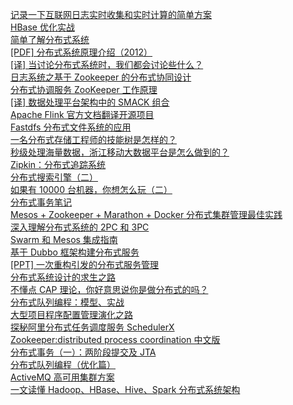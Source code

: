 [记录一下互联网日志实时收集和实时计算的简单方案](http://weekly.manong.io/bounce?url=http%3A%2F%2Flxw1234.com%2Farchives%2F2015%2F11%2F569.htm&aid=4488&nid=97)  
[HBase 优化实战](http://weekly.manong.io/bounce?url=http%3A%2F%2Fwww.bitstech.net%2F2015%2F12%2F04%2Fhbase-optmization%2F&aid=4592&nid=98)  
[简单了解分布式系统](http://weekly.manong.io/bounce?url=http%3A%2F%2Fwww.hollischuang.com%2Farchives%2F655&aid=4604&nid=98)  
[[PDF] 分布式系统原理介绍（2012）](http://weekly.manong.io/bounce?url=http%3A%2F%2Fwww.valleytalk.org%2Fwp-content%2Fuploads%2F2012%2F07%2F%25E5%2588%2586%25E5%25B8%2583%25E5%25BC%258F%25E7%25B3%25BB%25E7%25BB%259F%25E5%258E%259F%25E7%2590%2586%25E4%25BB%258B%25E7%25BB%258D.pdf&aid=4668&nid=99)  
[[译] 当讨论分布式系统时，我们都会讨论些什么？](http://weekly.manong.io/bounce?url=http%3A%2F%2Fdockone.io%2Farticle%2F898&aid=4769&nid=100)  
[日志系统之基于 Zookeeper 的分布式协同设计](http://weekly.manong.io/bounce?url=http%3A%2F%2Fvinoyang.com%2F2015%2F12%2F26%2Flink-log-system-component-with-zookeeper%2F&aid=4864&nid=101)  
[分布式协调服务 ZooKeeper 工作原理](http://weekly.manong.io/bounce?url=http%3A%2F%2Fmp.weixin.qq.com%2Fs%3F__biz%3DMzA4Nzc4MjI4MQ%3D%3D%26mid%3D402839281%26idx%3D1%26sn%3De46ab7a4865f94f7a2ade584621c62c3&aid=5319&nid=106)  
[[译] 数据处理平台架构中的 SMACK 组合](http://weekly.manong.io/bounce?url=http%3A%2F%2Fblog.dataman-inc.com%2Funtitled-23%2F&aid=5329&nid=106)  
[Apache Flink 官方文档翻译开源项目](http://weekly.manong.io/bounce?url=http%3A%2F%2Fblog.flink-china.org%2F2016%2F03%2F08%2Fflink-documentation-translation-project%2F&aid=5530&nid=109)  
[Fastdfs 分布式文件系统的应用](http://weekly.manong.io/bounce?url=http%3A%2F%2Fminirick.duapp.com%2Ffastdfsfen-bu-shi-wen-jian-xi-tong-shi-zhan%2F&aid=5700&nid=111)  
[一名分布式存储工程师的技能树是怎样的？](http://weekly.manong.io/bounce?url=https%3A%2F%2Fwww.zhihu.com%2Fquestion%2F43687427%2Fanswer%2F96677826&aid=6010&nid=115)  
[秒级处理海量数据，浙江移动大数据平台是怎么做到的？](http://weekly.manong.io/bounce?url=http%3A%2F%2Fdbaplus.cn%2Fnews-21-372-1.html&aid=6019&nid=115)  
[Zipkin：分布式追踪系统](http://weekly.manong.io/bounce?url=https%3A%2F%2Fgithub.com%2Fopenzipkin%2Fzipkin&aid=6047&nid=115)  
[分布式搜索引擎（二）](http://weekly.manong.io/bounce?url=http%3A%2F%2Fmp.weixin.qq.com%2Fs%3F__biz%3DMjM5ODczNTkwMA%3D%3D%26mid%3D2650107065%26idx%3D1%26sn%3D6dbe4d8bc13b93ac17a6dcef579a0cea%23rd&aid=6399&nid=120)  
[如果有 10000 台机器，你想怎么玩（二）](http://weekly.manong.io/bounce?url=http%3A%2F%2Finsights.thoughtworkers.org%2Fkubernetes-in-mesos-2%2F&aid=6423&nid=120)  
[分布式事务笔记](http://weekly.manong.io/bounce?url=http%3A%2F%2Fwww.yangguo.info%2F2016%2F05%2F23%2F%25E5%2588%2586%25E5%25B8%2583%25E5%25BC%258F%25E4%25BA%258B%25E5%258A%25A1%25E7%25AC%2594%25E8%25AE%25B0%2F&aid=6438&nid=120)  
[Mesos + Zookeeper + Marathon + Docker 分布式集群管理最佳实践](http://weekly.manong.io/bounce?url=http%3A%2F%2Fwww.xuliangwei.com%2Fxubusi%2F422.html&aid=6482&nid=121)  
[深入理解分布式系统的 2PC 和 3PC](http://weekly.manong.io/bounce?url=http%3A%2F%2Fwww.hollischuang.com%2Farchives%2F1580&aid=6492&nid=121)  
[Swarm 和 Mesos 集成指南](http://weekly.manong.io/bounce?url=http%3A%2F%2Fmp.weixin.qq.com%2Fs%3F__biz%3DMzA3MjY1MTQwNQ%3D%3D%26mid%3D2649822413%26idx%3D1%26sn%3D3cb613313a50fcfecc286420ae5f3533&aid=6572&nid=122)  
[基于 Dubbo 框架构建分布式服务](http://weekly.manong.io/bounce?url=http%3A%2F%2Fshiyanjun.cn%2Farchives%2F1075.html&aid=6661&nid=123)  
[[PPT] 一次重构引发的分布式服务管理](http://weekly.manong.io/bounce?url=http%3A%2F%2Fwenku.baidu.com%2Fview%2Fae8adf90e518964bce847c43&aid=6724&nid=124)  
[分布式系统设计的求生之路](http://weekly.manong.io/bounce?url=http%3A%2F%2Fwetest.qq.com%2Flab%2Fview%2F%3Fid%3D105&aid=6748&nid=125)  
[不懂点 CAP 理论，你好意思说你是做分布式的吗？](http://weekly.manong.io/bounce?url=http%3A%2F%2Fmp.weixin.qq.com%2Fs%3F__biz%3DMzA4Nzg5Nzc5OA%3D%3D%26mid%3D2651660931%26idx%3D1%26sn%3D93cccfdcc5a474e92ffd673e7cd115ce%23rd&aid=6908&nid=127)  
[分布式队列编程：模型、实战](http://weekly.manong.io/bounce?url=http%3A%2F%2Ftech.meituan.com%2Fdistributed_queue_based_programming.html&aid=7035&nid=129)  
[大型项目程序配置管理演化之路](http://weekly.manong.io/bounce?url=http%3A%2F%2Finsights.thoughtworkers.org%2Flarge-project-configuration-management%2F&aid=7037&nid=129)  
[探秘阿里分布式任务调度服务 SchedulerX](http://weekly.manong.io/bounce?url=http%3A%2F%2Fjm.taobao.org%2F2016%2F07%2F28%2Fintroduce-SchedulerX%2F&aid=7046&nid=129)  
[Zookeeper:distributed process coordination 中文版](http://weekly.manong.io/bounce?url=http%3A%2F%2Fmichael-j.net%2F2016%2F08%2F02%2FZookeeper-distributed-process-coordination%2F&aid=7136&nid=130)  
[分布式事务（一）：两阶段提交及 JTA](http://weekly.manong.io/bounce?url=http%3A%2F%2Fwww.jasongj.com%2Fbig_data%2Ftwo_phase_commit%2F&aid=7138&nid=130)  
[分布式队列编程（优化篇）](http://weekly.manong.io/bounce?url=http%3A%2F%2Ftech.meituan.com%2Fdistributed_queue_based_programming-optimization.html&aid=7094&nid=130)  
[ActiveMQ 高可用集群方案](http://weekly.manong.io/bounce?url=http%3A%2F%2Fwosyingjun.iteye.com%2Fblog%2F2314683&aid=7144&nid=130)  
[一文读懂 Hadoop、HBase、Hive、Spark 分布式系统架构](http://weekly.manong.io/bounce?url=http%3A%2F%2Ftoutiao.io%2Fj%2Fx79nnl&aid=7213&nid=131)  
